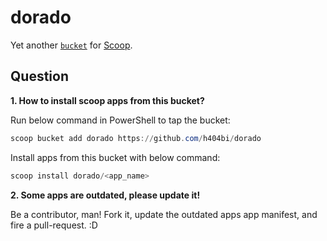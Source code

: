 dorado
======

Yet another [`bucket`](https://github.com/lukesampson/scoop/wiki/Buckets) for [Scoop](https://github.com/lukesampson/scoop).

Question
--------

**1. How to install scoop apps from this bucket?**

Run below command in PowerShell to tap the bucket:

``` powershell
scoop bucket add dorado https://github.com/h404bi/dorado
```

Install apps from this bucket with below command:

``` powershell
scoop install dorado/<app_name>
```

**2. Some apps are outdated, please update it!**

Be a contributor, man! Fork it, update the outdated apps app manifest, and fire a pull-request. :D

